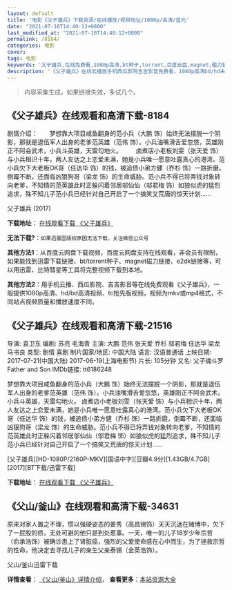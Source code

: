 ```yaml
---
layout: default
title: '电影《父子雄兵》下载资源/在线播放/视频地址/1080p/高清/蓝光'
date: "2021-07-10T14:40:12+0800"
last_modified_at: "2021-07-10T14:40:12+0800"
permalink: /8184/
categories: 电影
cover:
tags: 电影
keywords: '父子雄兵,在线免费看,1080p高清,bt种子,torrent,百度云盘,magnet,磁力链,迅雷下载资源'
description: '《父子雄兵》在线云播放手机西瓜影院吉吉影音免费看，1080p高清bd/hd未删减完整版和tc抢先枪版，mkv/mp4格式，附带bt/torrent种子、magnet/磁力链、百度云盘、网盘资源迅雷下载链接'
---
```


>内容采集生成，如果链接失效，多试几个。


## 《父子雄兵》在线观看和高清下载-8184

剧情介绍：　　梦想靠大项目咸鱼翻身的范小兵（大鹏 饰）始终无法摆脱一个阴影，那就是退伍军人出身的老爹范英雄（范伟 饰）。小兵油嘴滑舌爱忽悠，英雄刚正不阿会武术，小兵斗英雄，天雷勾地火。 　　卤煮店小老板刘雯（张天爱 饰）与小兵相识十年，两人友达之上恋爱未满，她是小兵唯一愿意吐露真心的港湾。范小兵欠下大老板OK哥（任达华 饰）的钱，被追债小弟方健（乔杉 饰）一路折磨，倒霉不断，还面临凶狠狗哥（梁龙 饰）的生命威胁。范小兵不得已将弄钱对象转向老爹，不知情的范英雄此时正躲闪着邻居邬仙仙（邬君梅 饰）如狼似虎的猛烈追求，殊不知儿子范小兵已经针对自己开启了一个搞笑又荒唐的惊天计划……


父子雄兵 (2017)

**下载地址**： [在线观看下载 《父子雄兵》](https://www.btbtdy.me/btdy/dy11443.html) 


**无法下载?**：`如果迅雷因版权原因无法下载，关注微信公众号 `

**其他方法1**：从百度云网盘下载视频，百度云网盘支持在线观看，非会员有限制，如果能找到迅雷下载链接、bt/torrent种子、magnet磁力链接、e2dk链接等，可以用迅雷、比特彗星等工具将完整视频下载到本地。

**其他方法2**：用手机云播、西瓜影院、吉吉影音等在线免费观看《父子雄兵》，一般提供1080p高清、hd/bd高清视频、tc抢先版视频，视频为mkv或mp4格式，不同站点视频质量和播放速度不同。


## 《父子雄兵》在线观看和高清下载-21516

导演: 袁卫东 编剧: 苏亮 毛海青 主演: 大鹏 范伟 张天爱 乔杉 邬君梅 任达华 梁龙 马书良 类型: 剧情 喜剧 制片国家/地区: 中国大陆 语言: 汉语普通话 上映日期: 2017-07-21(中国大陆) 2017-06-19(上海电影节) 片长: 105分钟 又名: 父子魂斗罗 Father and Son IMDb链接: tt6186248

梦想靠大项目咸鱼翻身的范小兵（大鹏 饰）始终无法摆脱一个阴影，那就是退伍军人出身的老爹范英雄（范伟 饰）。小兵油嘴滑舌爱忽悠，英雄刚正不阿会武术，小兵斗英雄，天雷勾地火。 卤煮店小老板刘雯（张天爱 饰）与小兵相识十年，两人友达之上恋爱未满，她是小兵唯一愿意吐露真心的港湾。范小兵欠下大老板OK哥（任达华 饰）的钱，被追债小弟方健（乔杉 饰）一路折磨，倒霉不断，还面临凶狠狗哥（梁龙 饰）的生命威胁。范小兵不得已将弄钱对象转向老爹，不知情的范英雄此时正躲闪着邻居邬仙仙（邬君梅 饰）如狼似虎的猛烈追求，殊不知儿子范小兵已经针对自己开启了一个搞笑又荒唐的惊天计划……


[父子雄兵][HD-1080P/2160P-MKV][国语中字][豆瓣4.9分][1.43GB/4.7GB][2017][BT下载/迅雷下载]

**下载地址**： [在线观看下载 《父子雄兵》](https://www.btdx8.com/torrent/fzxb_2017.html) 


## 《父山/釜山》在线观看和高清下载-34631

原来对家人置之不理，惯以强硬姿态的姜秀（高昌锡饰）天天沉迷在赌博中，欠下了一屁股的债，无处可避的他只是到处惹事。一天，唯一的儿子18岁少年宗哲（俞承浩饰）被确诊患上了肾脏癌，强烈的父爱使命感在心中而生，为了拯救宗哲的性命，他决定去寻找儿子的亲生父亲泰锡（金英浩饰）。


父山/釜山迅雷下载

**详情查看**： [《父山/釜山》详情介绍](/movie/34631/)， **查看更多**：[本站资源大全](/movie/t/all/)

